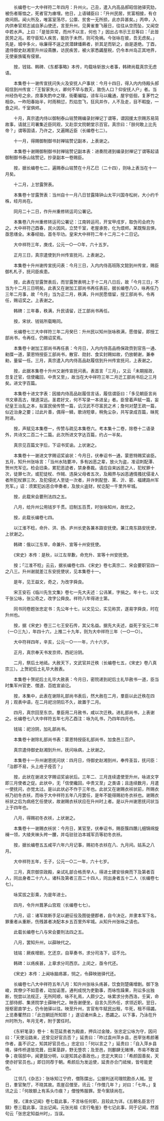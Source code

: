 <!-- { "loadSidebar": true } -->
　　长编卷七一大中祥符二年四月：升州火。己丑，遣入内高品郝昭信驰驿究劾，被伤者赈恤之，死者官为瘗埋。他日，上语辅臣曰：「升州民居，贫富相接，有仓庾间厕。闻火所及，唯富室荡尽，公廪、贫舍一无所损，此亦异甚矣。」丙申，入内供奉官郑志诚自茅山使还，言至升州，见黄雀羣飞蔽日，往往从空而坠，又闻空中若水声。上曰：「是皆异常，而州不以言，何也？」因出占书示王旦等曰：「此皆民劳之兆。若守臣知人疾苦，能防于未然，则可免祸。今张咏在彼，吾无虑矣。」先是，城中多火，咏廉得不逞之民潜肆燔爇者，折其足而斩之，由是遂绝。丁酉，遣侍御史赵湘至升州设斋醮，访民疾苦，被火家悉蠲屋税，仍令本州岛正其地界，无使豪族辄有侵冒。

　　按，钱铭、韩碑、《东都事略》本传，均载咏斩放火者事，韩碑尚载真宗无虑语。

　　本集卷十一谢传宣抚问失火及安抚人户事状：今月十四日，得入内内侍殿头郝昭信到州传宣：「王智家失火，卿何不早与救灭，致伤人口？仰安抚人户」者。当州经伪号之余，庶事失酌中之理，街衢褊隘，谅车马以纔通，屋宇低徊，复茅竹之相杂。一昨阳春始半，时雨稍愆，烈焰忽飞，狂风并作，人不及走，目不暇旋，一食之间，千室俱烬。

　　十月，真宗遣内侍以御制泰山铭赞赐编录封禅记丁谓等，谓因援太宗赐苏易简故事，请就三司署集近臣同观，又赴崇文院朝堂示百官。真宗曰：「朕何敢上比先帝？」谓等固请，乃许之，又遍赐近臣（长编卷七二）。

　　十一月，得赐御制御书封禅铭赞记副本，上表谢之。

　　本集卷十谢赐御制御书封禅铭赞记副本表：进奏院递到编录封禅记丁谓等起请御制御书泰山铭赞记，抄录副本一卷赐臣。

　　按，据长编卷七二，遍赐泰山铭赞在十月乙巳（二十四），则咏上表当在十一月矣。

　　十二月，上甘露贺表。

　　本集卷十甘露贺表：当州自十一月八日甘露降钟山太平兴国寺松树，大小约千株，经月尚在。

　　同月二十二日，作升州重修转运司公署记。

　　本集卷八升州重修转运司公署记：江南转运司，开宝甲戌岁，取伪司会府为之。大中祥符己酉春，民火因风，立焚千室，老屋承势，化为煨烬。某既惭且惧，亟思缮全。末春经始，首冬毕功。皇宋大中祥符二年十二月二十二日记。

　　大中祥符三年，庚戌，公元一○一○年，六十五岁。

　　正月三日，真宗遣使到升州传宣抚问，上表谢之。

　　本集卷十升州谢传宣抚问表：今月三日，入内内侍高班陈文懿到州传宣，赐臣御札札子，抚问臣疾患。

　　按，此表在甘露贺表后，而甘露贺表明上于十二月八日后，故「今月三日」不当为十二月三日明矣。此表又在谢加工部尚书再任表前，据长编卷八○，咏再任乃三年二月事，故「今月」当为正二月，秩满，升州民愿借留，授工部尚书，令再任，赐诏奖之。上表谢之。

　　韩碑：三年春，秩满，升民请留，迁工部尚书再任。

　　按，宋状、钱铭所载略同。

　　长编卷七三大中祥符三年二月癸巳：升州民以知州张咏秩满，愿借留，即授工部尚书，令再任，仍赐诏奖焉。

　　本集卷十谢加工部尚书再任表：今月日，入内内侍高品杨保政赍到官告一通、勑牒一道，蒙恩特授臣工部尚书，散官、勋封、食实封赐如故，仍放朝谢，兼奉勑，量留一任。三月，真宗遣入内内侍高品赵履信到升州传宣抚问，上表谢之。

　　按，此据本集卷十升州又谢传宣抚问表。表首言「三月」，又云「未期报政，忽复迁官，信使纔回，中贵又至」，故当在大中祥符三年二月迁工部尚书后之三月矣。进文字百篇。

　　本集卷十进文字表：因接内侍高品赵履信言话，履信谓臣曰：「多见朝臣言尚书文章高古，理道深远。圣君好文，何不写录一本进呈」者。臣曾着声赋一篇，妄纪皇王治乱之本，拟富民侯传赞一篇，讥汉武不尽富民之术；詹何对楚王疏一篇，似近治身之要；过此片善，偶得一鳞，歌诗短章，稍免尘杂，共写录成百篇，昧死附进。

　　按，声赋见本集卷一，传赞与疏见本集卷六。考本集十二卷，除卷十二语录外，共诗文二百二十二篇。此次所进文字达百篇，约占一半矣。

　　真宗见百篇文字后，下诏书奖谕。上状谢之。

　　本集卷十一谢进文字赐诏奖谕状：今月日，伏奉诏书一通，蒙恩特赐奖谕臣。五月，知升州张咏言：「当州水陆要冲，多有凶恶之辈，放火为盗，准诏刺配潭、贺州充军讫。检会旧条，累犯恶迹者，禁身奏裁。请应自来凶恶之人，犯杖罪十次，徒罪七次，或犯徒杖、作贼、违戾父母者五次，及厢界与凶恶通情搔扰侵凌人者所犯杖罪三次，及犯侵扰人至徒一次者，并许刺配登、莱、沂、密、福建路州军充军。」诏：须累犯凶恶合申奏者，及放火盗财，杖讫配一千里外牢城。

　　按，此载宋会要刑法四之五。

　　八月，给升州公用钱岁千贯。旧制五百贯，时张咏知州，故优之。

　　按，此载长编卷七四。

　　以江淮不稔，命升、洪、扬、庐州长吏各兼本路安抚使。兼江南东路安抚使，上状谢之。

　　韩碑：俄以江东旱，命兼升、宣等十州安抚使。

　　《宋史》本传：是秋，以江左旱歉，命充升、宣等十州安抚使。

　　按；「江淮不稔」云云，据长编卷七四、《宋史》卷七真宗二、宋会要职官四一之八三。升州谢就差江东安抚使状，见本集卷十一。

　　是年，见王益文，奇之，为改字舜良。

　　宋王安石《临川先生文集》卷七一先大夫述：公讳某，字捐之。年十七，以文干张公咏，张公奇之，改字公舜良。祥符八年得进士第。

　　同书同卷题张忠定书：先公年十七，以文见公，实见称赏，遂易字舜良，时在升州也。

　　按，据《宋史》卷三二七王安石传，其父名益。据先大夫述，益死于宝元二年（一○三九），年四十六，上推二十九年，则为大中祥符三年（一○一○）。

　　大中符祥四年，辛亥，公元一○一一年，六十六岁。

　　正月，真宗奉天书发京师，西祀汾阴。

　　二月，祭后土地祗。大赦天下，文武官并迁秩（长编卷七五，《宋史》卷八真宗三）。上贺祀后土礼毕大赦表。

　　本集卷十贺祀后土礼毕大赦表：今月日，密院递到祀后土礼毕赦书一道，臣当时集军州官吏、僧道、百姓宣谕讫。

　　按，本集中，此表在谢除礼部尚书表后，然大赦在二月，羣臣以此迁秩在四月；观表中语，在二月祀汾阴后不久，故置于二月。

　　四月，真宗回至东京。羣臣用二月赦书，咸以次迁秩。进礼部尚书，上表谢之。长编卷七八大中祥符五年七月乙酉注：咏为礼书，乃四年四月也。

　　钱铭：祀汾阴，加礼部尚书。

　　本集卷十谢除礼部尚书表：蒙恩特授臣礼部尚书，加食邑三百户。

　　真宗遣侍御史赵湘到升州，抚问咏病，上状谢之。

　　本集卷十一升州谢恩抚问状：四月日，侍御史赵湘到州，奉传圣旨，抚问臣：「治郡不易，头上疮子痊否？」

　　按，此状在谢进文字赐诏奖谕状后。三年二、三月连续遣使至升州，咏进文字即三月使者之促。此状中，无「信使纔回，中贵又至」之类语；且连续数月，月遣一使抚问，亦觉太过。是以此状必不作于三年也。此状又在谢赐衣袄状前，所赐衣袄乃初冬衣袄，而咏于大中祥符五年八月罢任，是年不能得赐初冬衣袄也。谢赐衣袄状之后为病疮乞任使状，故谢赐衣袄状应在升州时上者。是以升州谢恩抚问状当上于四年也。

　　八月，得赐初冬衣袄，上状谢之。

　　本集卷十一谢赐衣袄状：今月日，某官至，伏奉诏书，赐臣簇四鵰儿细锦绵旋襕一领，大绫夹袜头袴一腰，并屯驻驻泊本城军员等初冬衣袄。

　　按，据长编卷五五咸平六年六月记事，赐初冬衣袄在八、九月间。姑系之八月。

　　大中祥符五年，壬子，公元一○二一年，六十七岁。

　　三月，真宗御崇政殿，亲试礼部合格贡举人，得进士建安徐奭而下及第者百人，同出身者二十六人，诸科及第者三百二十四人，同出身者五十二人（长编卷七七）。

　　咏奖拔之彭乘，为是年进士。

　　四月，令升州葺茅山宫观（长编卷七七）。

　　六月，诏：诸军故断手足以避征役及图徙便郡者，自今决讫，并隶本军下名，罪重者从重断，伤残甚者决配本乡五百里外牢城。从知升州张咏之请也。

　　此载长编卷七八与宋会要刑法四之五。

　　八月，罢知升州，以薛映代之。

　　钱铭：厥疾增剧，乞还京，自草奏书，求分司洛下，诏不允。

　　韩碑：以疡疾甚，上章求分司西京。上闵之，亟令代还。

　　《宋史》本传：上闻咏脑疡甚，悯之，令薛映驰驿代还。

　　长编卷七八大中祥符五年八月：知升州张咏头疡甚，饮食则楚痛增剧。御下急峻，宾僚少不如意者，动加诟詈。通判成悦为吏勤事，而咏性躁果，刑讼多出独断，悦尝以法规正，无所阿顺，咏不礼焉，人颇少之。咏累求分务西洛，壬寅，命工部侍郎、集贤院学士薛映代之。映告谢便坐，自言久历外任，求领近职。翌日，授枢密直学士，仍令驰驿以往。映至升州，言官有牛赋民出租，牛死，租不得蠲。上览奏矍然曰：「此岂朝廷所知耶！」遂诏诸州条上，悉蠲之。以下事，乃泳在升州时所为，年月无考，附于罢任时。

　　《东轩笔录》卷十：有范延贵者为殿直，押兵过金陵，张忠定公咏为守，因问曰：「天使沿路来，还曾见好官员否？」延贵曰：「昨过袁州萍乡县，邑宰张希颜著作者，虽不识之，知其好官员也。」忠定曰：「何以言之？」延贵曰：「自入萍乡县境，驿传桥道皆完葺，田莱垦辟，野无堕农；及至邑，则鄽肆无赌博，市易不敢谊争；夜宿邸中，闻更鼓分明，以是知其必善政也。」忠定大笑曰：「希颜固善矣，天使亦好官员也。」即日同荐于朝。希颜后为发运使，延贵亦合门祗候，皆号能吏也。

　　江邻几《杂志》：张咏知江宁府，僧陈牒出，公据判送司理院勘杀人贼。翌日，羣官聚厅，不晓其故。乖崖召僧至，讯云：「作僧几年？」对曰：「七年。」复讯之云：「何故额上有系头巾痕？」僧惶怖服罪。至今案牍尚在。

　　按，《涑水记闻》卷七载此事，不言咏任何职，且较此为详。《五朝名臣言行録》卷三载此事，注出记闻。元张光祖《言行龟鉴》卷七记此事，同于记闻，然首句云「张忠定知益州时」，当误。

